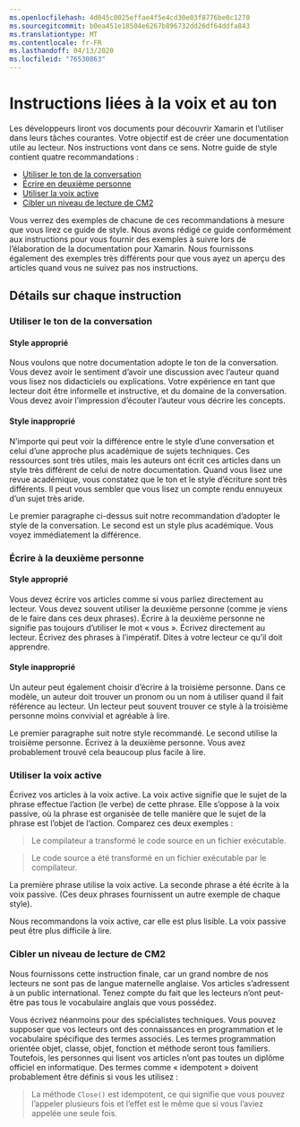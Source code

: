 ```yaml
---
ms.openlocfilehash: 4d045c0025effae4f5e4cd30e03f8776be0c1270
ms.sourcegitcommit: b0ea451e18504e6267b896732dd26df64ddfa843
ms.translationtype: MT
ms.contentlocale: fr-FR
ms.lasthandoff: 04/13/2020
ms.locfileid: "76530863"
---
```

# <a name="voice-and-tone-guidelines"></a>Instructions liées à la voix et au ton

Les développeurs liront vos documents pour découvrir Xamarin et l’utiliser dans leurs tâches courantes.
Votre objectif est de créer une documentation utile au lecteur. Nos instructions vont dans ce sens. Notre guide de style contient quatre recommandations :

- [Utiliser le ton de la conversation](#use-a-conversational-tone)
- [Écrire en deuxième personne](#write-in-2nd-person)
- [Utiliser la voix active](#use-active-voice)
- [Cibler un niveau de lecture de CM2](#target-a-fifth-grade-reading-level)

Vous verrez des exemples de chacune de ces recommandations à mesure que vous lirez ce guide de style. Nous avons rédigé ce guide conformément aux instructions pour vous fournir des exemples à suivre lors de l’élaboration de la documentation pour Xamarin. Nous fournissons également des exemples très différents pour que vous ayez un aperçu des articles quand vous ne suivez pas nos instructions.

## <a name="details-on-each-guideline"></a>Détails sur chaque instruction

### <a name="use-a-conversational-tone"></a>Utiliser le ton de la conversation

#### <a name="appropriate-style"></a>Style approprié

Nous voulons que notre documentation adopte le ton de la conversation. Vous devez avoir le sentiment d’avoir une discussion avec l’auteur quand vous lisez nos didacticiels ou explications.
Votre expérience en tant que lecteur doit être informelle et instructive, et du domaine de la conversation. Vous devez avoir l’impression d’écouter l’auteur vous décrire les concepts.

#### <a name="inappropriate-style"></a>Style inapproprié

N’importe qui peut voir la différence entre le style d’une conversation et celui d’une approche plus académique de sujets techniques. Ces ressources sont très utiles, mais les auteurs ont écrit ces articles dans un style très différent de celui de notre documentation. Quand vous lisez une revue académique, vous constatez que le ton et le style d’écriture sont très différents.
Il peut vous sembler que vous lisez un compte rendu ennuyeux d’un sujet très aride.

Le premier paragraphe ci-dessus suit notre recommandation d’adopter le style de la conversation. Le second est un style plus académique. Vous voyez immédiatement la différence.

### <a name="write-in-second-person"></a>Écrire à la deuxième personne

#### <a name="appropriate-style"></a>Style approprié

Vous devez écrire vos articles comme si vous parliez directement au lecteur. Vous devez souvent utiliser la deuxième personne (comme je viens de le faire dans ces deux phrases). Écrire à la deuxième personne ne signifie pas toujours d’utiliser le mot « vous ». Écrivez directement au lecteur. Écrivez des phrases à l’impératif.
Dites à votre lecteur ce qu’il doit apprendre.

#### <a name="inappropriate-style"></a>Style inapproprié

Un auteur peut également choisir d’écrire à la troisième personne. Dans ce modèle, un auteur doit trouver un pronom ou un nom à utiliser quand il fait référence au lecteur. Un lecteur peut souvent trouver ce style à la troisième personne moins convivial et agréable à lire.

Le premier paragraphe suit notre style recommandé. Le second utilise la troisième personne. Écrivez à la deuxième personne. Vous avez probablement trouvé cela beaucoup plus facile à lire.

### <a name="use-active-voice"></a>Utiliser la voix active

Écrivez vos articles à la voix active. La voix active signifie que le sujet de la phrase effectue l’action (le verbe) de cette phrase. Elle s’oppose à la voix passive, où la phrase est organisée de telle manière que le sujet de la phrase est l’objet de l’action. Comparez ces deux exemples :

> Le compilateur a transformé le code source en un fichier exécutable.

> Le code source a été transformé en un fichier exécutable par le compilateur.

La première phrase utilise la voix active. La seconde phrase a été écrite à la voix passive.
(Ces deux phrases fournissent un autre exemple de chaque style).

Nous recommandons la voix active, car elle est plus lisible. La voix passive peut être plus difficile à lire.

### <a name="target-a-fifth-grade-reading-level"></a>Cibler un niveau de lecture de CM2

Nous fournissons cette instruction finale, car un grand nombre de nos lecteurs ne sont pas de langue maternelle anglaise.
Vos articles s’adressent à un public international. Tenez compte du fait que les lecteurs n’ont peut-être pas tous le vocabulaire anglais que vous possédez.

Vous écrivez néanmoins pour des spécialistes techniques. Vous pouvez supposer que vos lecteurs ont des connaissances en programmation et le vocabulaire spécifique des termes associés. Les termes programmation orientée objet, classe, objet, fonction et méthode seront tous familiers. Toutefois, les personnes qui lisent vos articles n’ont pas toutes un diplôme officiel en informatique. Des termes comme « idempotent » doivent probablement être définis si vous les utilisez :

> La méthode `Close()` est idempotent, ce qui signifie que vous pouvez l’appeler plusieurs fois et l’effet est le même que si vous l’aviez appelée une seule fois.
